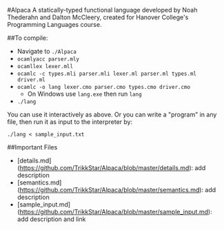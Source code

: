 #Alpaca
A statically-typed functional language developed by Noah Thederahn and Dalton McCleery, created for Hanover College's Programming Languages course.

##To compile:

- Navigate to `./Alpaca`
- `ocamlyacc parser.mly`
- `ocamllex lexer.mll`
- `ocamlc -c types.mli parser.mli lexer.ml parser.ml types.ml driver.ml`
- `ocamlc -o lang lexer.cmo parser.cmo types.cmo driver.cmo`
  - On Windows use `lang.exe` then run `lang`
- `./lang`

You can use it interactively as above. Or you can write a "program" in any file, then run it as input to the interpreter by:

`./lang < sample_input.txt`

##Important Files
- [details.md] (https://github.com/TrikkStar/Alpaca/blob/master/details.md): add description
- [semantics.md] (https://github.com/TrikkStar/Alpaca/blob/master/semantics.md): add description
- [sample_input.md] (https://github.com/TrikkStar/Alpaca/blob/master/sample_input.md): add description and link
